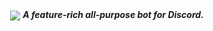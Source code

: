 <div align="center">
  <img src="https://cdn.discordapp.com/attachments/907083009688236043/907255613954850816/IMG_5054.png" align="center">
  <strong><i>A feature-rich all-purpose bot for Discord.</i></strong>
  <br>
  <br>
